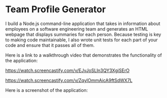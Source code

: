 # Team Profile Generator
I build a Node.js command-line application that takes in information about employees on a software engineering team and generates an HTML webpage that displays summaries for each person. Because testing is key to making code maintainable, I also wrote unit tests for each part of your code and ensure that it passes all of them.

Here is a link to a walkthrough video that demonstrates the functionality of the application:

https://watch.screencastify.com/v/EJvJoSLln3QY3XgiSErO

https://watch.screencastify.com/v/ZqylOmmAicA9ftSdWX7L


Here is a screenshot of the application:

